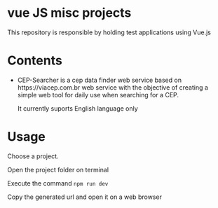 # vue JS misc projects

This repository is responsible by holding test applications using Vue.js

# Contents

<ul>
    <li>
        <p>
            CEP-Searcher is a cep data finder web service based on <a style="cursor-pointer">https://viacep.com.br</a> web service with the objective of creating a simple web tool for daily use when searching for a CEP.
        </p>
        <p>
            It currently suports English language only
        </p>
    </li>
</ul>

# Usage

Choose a project.

Open the project folder on terminal

Execute the command ``npm run dev``

Copy the generated url and open it on a web browser
